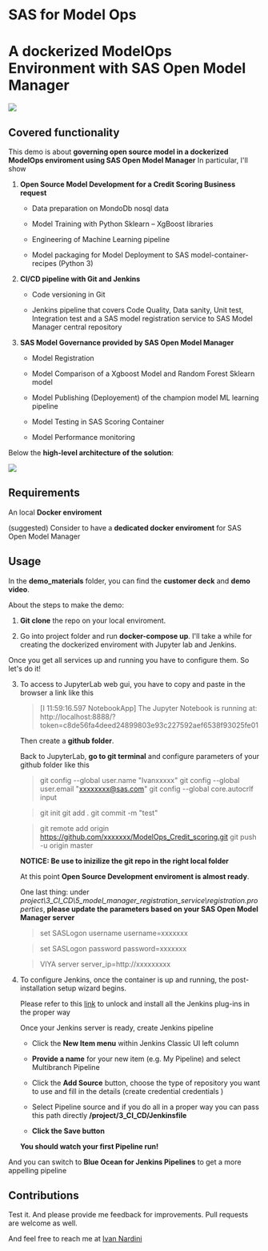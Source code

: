 # SAS for Model Ops
# A dockerized ModelOps Environment with SAS Open Model Manager

<img src="https://github.com/IvanNardini/ModelOps_OMM/raw/master/Operationalize_Analytics.PNG">

## Covered functionality

This demo is about **governing open source model in a dockerized ModelOps enviroment using SAS Open Model Manager** 
In particular, I'll show

1. **Open Source Model Development for a Credit Scoring Business request**

    - Data preparation on MondoDb nosql data

    - Model Training with Python Sklearn – XgBoost libraries

    - Engineering of Machine Learning pipeline

    - Model packaging for Model Deployment to SAS model-container-recipes (Python 3)

2. **CI/CD pipeline with Git and Jenkins**

    - Code versioning in Git

    - Jenkins pipeline that covers Code Quality, Data sanity, Unit test, Integration test and a SAS model registration service to SAS Model Manager central repository

3. **SAS Model Governance provided by SAS Open Model Manager**

    - Model Registration

    - Model Comparison of a Xgboost Model and Random Forest Sklearn model

    - Model Publishing (Deployement) of the champion model ML learning pipeline

    - Model Testing in SAS Scoring Container

    - Model Performance monitoring

Below the **high-level architecture of the solution**: 

<img src="https://github.com/IvanNardini/ModelOps_OMM/raw/master/Solution_Architecture.png">

## Requirements

An local **Docker enviroment**

(suggested) Consider to have a **dedicated docker enviroment** for SAS Open Model Manager 

## Usage 

In the **demo_materials** folder, you can find the **customer deck** and **demo video**.

About the steps to make the demo: 

1. **Git clone** the repo on your local enviroment.

2. Go into project folder and run **docker-compose up**. I'll take a while for creating the dockerized enviroment with Jupyter lab and Jenkins.

Once you get all services up and running you have to configure them. So let's do it!

3. To access to JupyterLab web gui, you have to copy and paste in the browser a link like this 

    > 
    > [I 11:59:16.597 NotebookApp] The Jupyter Notebook is running at:
    > http://localhost:8888/?token=c8de56fa4deed24899803e93c227592aef6538f93025fe01
    >

    Then create a **github folder**. 

    Back to JupyterLab, **go to git terminal** and configure parameters of your github folder like this

    >
    > git config --global user.name "Ivanxxxxx"
    > git config --global user.email "xxxxxxxx@sas.com"
    > git config --global core.autocrlf input

    > git init
    > git add .
    > git commit -m "test" 

    > git remote add origin https://github.com/xxxxxxx/ModelOps_Credit_scoring.git
    > git push -u origin master
    >

    **NOTICE: Be use to inizilize the git repo in the right local folder**

    At this point **Open Source Development enviroment is almost ready**.

    One last thing: under *project\3_CI_CD\5_model_manager_registration_service\registration.properties*, **please update the parameters based on your SAS Open Model Manager server**

    > set SASLogon username
    > username=xxxxxxx

    > set SASLogon password
    > password=xxxxxxx

    > VIYA server
    > server_ip=http://xxxxxxxxx

4. To configure Jenkins, once the container is up and running, the post-installation setup wizard begins.

    Please refer to this [link](https://jenkins.io/doc/book/installing/#unlocking-jenkins) to unlock and install all the Jenkins plug-ins in the proper way

    Once your Jenkins server is ready, create Jenkins pipeline 

    - Click the **New Item menu** within Jenkins Classic UI left column

    - **Provide a name** for your new item (e.g. My Pipeline) and select Multibranch Pipeline

    - Click the **Add Source** button, choose the type of repository you want to use and fill in the details (create credential credentials )

    - Select Pipeline source and if you do all in a proper way you can pass this path directly **/project/3_CI_CD/Jenkinsfile**

    - **Click the Save button** 


    **You should watch your first Pipeline run!**

And you can switch to **Blue Ocean for Jenkins Pipelines** to get a more appelling pipeline 

## Contributions

Test it. And please provide me feedback for improvements. Pull requests are welcome as well.

And feel free to reach me at [Ivan Nardini](ivan.nardini@sas.com )
